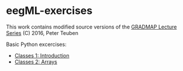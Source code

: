 # eegML-exercises
This work contains modified source versions of the [GRADMAP Lecture Series](https://github.com/astroumd/GradMap) (C) 2016, Peter Teuben

Basic Python excercises:
- [Classes 1: Introduction](https://github.com/abelowska/eegML-excercises/blob/main/Classes_01_Introduction.ipynb)
- [Classes 2: Arrays](https://github.com/abelowska/eegML-excercises/blob/main/Classes_02_Arrays.ipynb)
